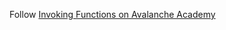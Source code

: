 Follow [Invoking Functions on Avalanche Academy](https://academy.avax.network/course/interchain-messaging/06-invoking-functions/03-create-simple-calculator-sender)
